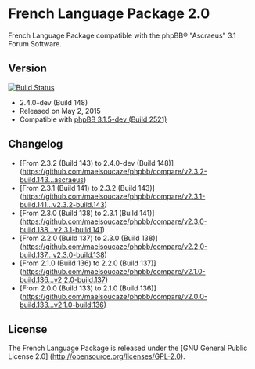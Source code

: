 French Language Package 2.0
===========================

French Language Package compatible with the phpBB® "Ascraeus" 3.1 Forum Software.

Version
-------

[![Build Status](https://travis-ci.org/maelsoucaze/phpbb.svg?branch=ascraeus)](https://travis-ci.org/maelsoucaze/phpbb)

- 2.4.0-dev (Build 148)
- Released on May 2, 2015
- Compatible with [phpBB 3.1.5-dev (Build 2521)](https://bamboo.phpbb.com/browse/PHPBB3-DEVELOP-2521)

Changelog
---------
- [From 2.3.2 (Build 143) to 2.4.0-dev (Build 148)] (https://github.com/maelsoucaze/phpbb/compare/v2.3.2-build.143...ascraeus)
- [From 2.3.1 (Build 141) to 2.3.2 (Build 143)] (https://github.com/maelsoucaze/phpbb/compare/v2.3.1-build.141...v2.3.2-build.143)
- [From 2.3.0 (Build 138) to 2.3.1 (Build 141)] (https://github.com/maelsoucaze/phpbb/compare/v2.3.0-build.138...v2.3.1-build.141)
- [From 2.2.0 (Build 137) to 2.3.0 (Build 138)] (https://github.com/maelsoucaze/phpbb/compare/v2.2.0-build.137...v2.3.0-build.138)
- [From 2.1.0 (Build 136) to 2.2.0 (Build 137)] (https://github.com/maelsoucaze/phpbb/compare/v2.1.0-build.136...v2.2.0-build.137)
- [From 2.0.0 (Build 133) to 2.1.0 (Build 136)] (https://github.com/maelsoucaze/phpbb/compare/v2.0.0-build.133...v2.1.0-build.136)

License
-------
The French Language Package is released under the [GNU General Public License 2.0] (http://opensource.org/licenses/GPL-2.0).